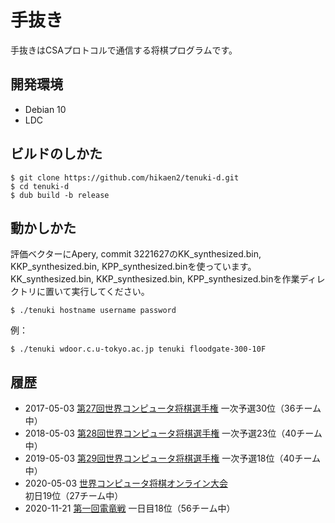 # 手抜き

手抜きはCSAプロトコルで通信する将棋プログラムです。


## 開発環境

- Debian 10
- LDC


## ビルドのしかた

~~~
$ git clone https://github.com/hikaen2/tenuki-d.git
$ cd tenuki-d
$ dub build -b release
~~~


## 動かしかた

評価ベクターにApery, commit 3221627のKK_synthesized.bin, KKP_synthesized.bin, KPP_synthesized.binを使っています。
KK_synthesized.bin, KKP_synthesized.bin, KPP_synthesized.binを作業ディレクトリに置いて実行してください。

~~~
$ ./tenuki hostname username password
~~~

例：
~~~
$ ./tenuki wdoor.c.u-tokyo.ac.jp tenuki floodgate-300-10F
~~~


## 履歴

- 2017-05-03 [第27回世界コンピュータ将棋選手権](http://www2.computer-shogi.org/wcsc27/) 一次予選30位（36チーム中）
- 2018-05-03 [第28回世界コンピュータ将棋選手権](http://www2.computer-shogi.org/wcsc28/) 一次予選23位（40チーム中）
- 2019-05-03 [第29回世界コンピュータ将棋選手権](http://www2.computer-shogi.org/wcsc29/) 一次予選18位（40チーム中）
- 2020-05-03 [世界コンピュータ将棋オンライン大会](http://www2.computer-shogi.org/wcso1.html) 初日19位（27チーム中）
- 2020-11-21 [第一回電竜戦](https://golan.sakura.ne.jp/denryusen/dr1_production/dr1_live.php) 一日目18位（56チーム中）
